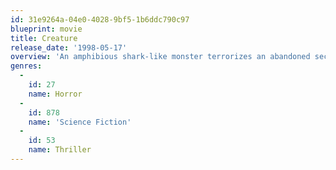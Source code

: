```yaml
---
id: 31e9264a-04e0-4028-9bf5-1b6ddc790c97
blueprint: movie
title: Creature
release_date: '1998-05-17'
overview: 'An amphibious shark-like monster terrorizes an abandoned secret military base and the people who live on the island it is located on. A marine biologist, as well as several other people, try to stop it before it is too late...'
genres:
  -
    id: 27
    name: Horror
  -
    id: 878
    name: 'Science Fiction'
  -
    id: 53
    name: Thriller
---
```

